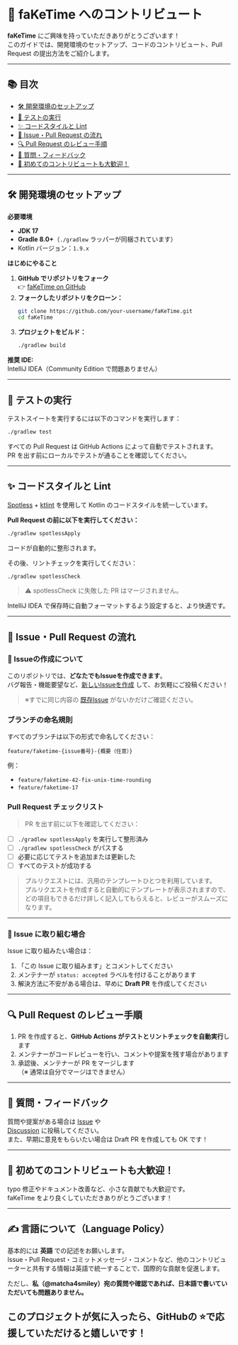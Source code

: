 # 🚀 faKeTime へのコントリビュート

**faKeTime** にご興味を持っていただきありがとうございます！  
このガイドでは、開発環境のセットアップ、コードのコントリビュート、Pull Request の提出方法をご紹介します。

---

## 📚 目次

- [🛠️ 開発環境のセットアップ](#-開発環境のセットアップ)
- [🧪 テストの実行](#-テストの実行)
- [✨ コードスタイルと Lint](#-コードスタイルと-lint)
- [🌱 Issue・Pull Request の流れ](#-issuepull-request-の流れ)
- [🔍 Pull Request のレビュー手順](#-pull-request-のレビュー手順)
- [💬 質問・フィードバック](#-質問フィードバック)
- [🎉 初めてのコントリビュートも大歓迎！](#-初めてのコントリビュートも大歓迎)

---

## 🛠️ 開発環境のセットアップ

**必要環境**
- **JDK 17**
- **Gradle 8.0+**（`./gradlew` ラッパーが同梱されています）
- Kotlin バージョン：`1.9.x`

**はじめにやること**
1. **GitHub でリポジトリをフォーク**  
   👉 [faKeTime on GitHub](https://github.com/matcha4smiley/faKeTime)
2. **フォークしたリポジトリをクローン：**
   ```bash
   git clone https://github.com/your-username/faKeTime.git
   cd faKeTime
   ```
3. **プロジェクトをビルド：**
   ```bash
   ./gradlew build
   ```

**推奨 IDE:**  
IntelliJ IDEA（Community Edition で問題ありません）

---

## 🧪 テストの実行

テストスイートを実行するには以下のコマンドを実行します：
```bash
./gradlew test
```
すべての Pull Request は GitHub Actions によって自動でテストされます。  
PR を出す前にローカルでテストが通ることを確認してください。

---

## ✨ コードスタイルと Lint

[Spotless](https://github.com/diffplug/spotless) + [ktlint](https://github.com/pinterest/ktlint) を使用して Kotlin のコードスタイルを統一しています。

**Pull Request の前に以下を実行してください：**
```bash
./gradlew spotlessApply
```
コードが自動的に整形されます。

その後、リントチェックを実行してください：
```bash
./gradlew spotlessCheck
```

> ⚠️ spotlessCheck に失敗した PR はマージされません。

IntelliJ IDEA で保存時に自動フォーマットするよう設定すると、より快適です。

---

## 🌱 Issue・Pull Request の流れ

### 📝 Issueの作成について

このリポジトリでは、**どなたでもIssueを作成できます**。  
バグ報告・機能要望など、[新しいIssueを作成](https://github.com/matcha4smiley/faKeTime/issues/new) して、お気軽にご投稿ください！

> ※すでに同じ内容の [既存Issue](https://github.com/matcha4smiley/faKeTime/issues) がないかだけご確認ください。

### ブランチの命名規則

すべてのブランチは以下の形式で命名してください：
```
feature/faketime-{issue番号}-{概要（任意）}
```
例：
- `feature/faketime-42-fix-unix-time-rounding`
- `feature/faketime-17`

### Pull Request チェックリスト

> PR を出す前に以下を確認してください：

- [ ] `./gradlew spotlessApply` を実行して整形済み
- [ ] `./gradlew spotlessCheck` がパスする
- [ ] 必要に応じてテストを追加または更新した
- [ ] すべてのテストが成功する

>プルリクエストには、汎用のテンプレートひとつを利用しています。  
>プルリクエストを作成すると自動的にテンプレートが表示されますので、  
>どの項目もできるだけ詳しく記入してもらえると、レビューがスムーズになります。  

---

### 📌 Issue に取り組む場合

Issue に取り組みたい場合は：

1. 「この Issue に取り組みます」とコメントしてください
2. メンテナーが `status: accepted` ラベルを付けることがあります
3. 解決方法に不安がある場合は、早めに **Draft PR** を作成してください

---

## 🔍 Pull Request のレビュー手順

1. PR を作成すると、**GitHub Actions がテストとリントチェックを自動実行**します
2. メンテナーがコードレビューを行い、コメントや提案を残す場合があります
3. 承認後、メンテナーが PR をマージします  
   （※ 通常は自分でマージはできません）

---

## 💬 質問・フィードバック

質問や提案がある場合は [Issue](https://github.com/matcha4smiley/faKeTime/issues) や  
[Discussion](https://github.com/matcha4smiley/faKeTime/discussions) に投稿してください。  
また、早期に意見をもらいたい場合は Draft PR を作成しても OK です！

---

## 🎉 初めてのコントリビュートも大歓迎！

typo 修正やドキュメント改善など、小さな貢献でも大歓迎です。  
faKeTime をより良くしていただきありがとうございます！

---

## ✍️ 言語について（Language Policy）

基本的には **英語** での記述をお願いします。  
Issue・Pull Request・コミットメッセージ・コメントなど、他のコントリビューターと共有する情報は英語で統一することで、国際的な貢献を促進します。

ただし、**私（@matcha4smiley）宛の質問や確認であれば、日本語で書いていただいても問題ありません。**

このプロジェクトが気に入ったら、GitHubの ⭐️で応援していただけると嬉しいです！
---